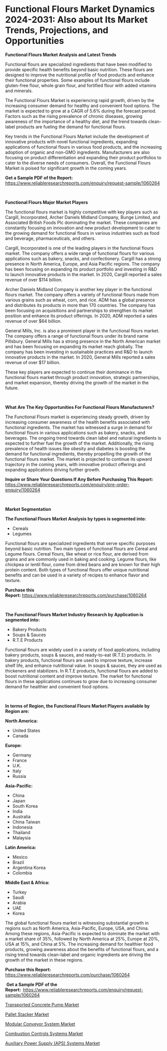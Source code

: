 <p><h1>Functional Flours Market Dynamics 2024-2031: Also about Its Market Trends, Projections, and Opportunities</h1></p><p><strong>Functional Flours Market Analysis and Latest Trends</strong></p>
<p><p>Functional flours are specialized ingredients that have been modified to provide specific health benefits beyond basic nutrition. These flours are designed to improve the nutritional profile of food products and enhance their functional properties. Some examples of functional flours include gluten-free flour, whole grain flour, and fortified flour with added vitamins and minerals.</p><p>The Functional Flours Market is experiencing rapid growth, driven by the increasing consumer demand for healthy and convenient food options. The market is expected to grow at a CAGR of 5.6% during the forecast period. Factors such as the rising prevalence of chronic diseases, growing awareness of the importance of a healthy diet, and the trend towards clean-label products are fueling the demand for functional flours.</p><p>Key trends in the Functional Flours Market include the development of innovative products with novel functional ingredients, expanding applications of functional flours in various food products, and the increasing adoption of organic and non-GMO ingredients. Manufacturers are also focusing on product differentiation and expanding their product portfolios to cater to the diverse needs of consumers. Overall, the Functional Flours Market is poised for significant growth in the coming years.</p></p>
<p><strong>Get a Sample PDF of the Report:&nbsp;</strong> <a href="https://www.reliableresearchreports.com/enquiry/request-sample/1060264">https://www.reliableresearchreports.com/enquiry/request-sample/1060264</a></p>
<p>&nbsp;</p>
<p><strong>Functional Flours Major Market Players</strong></p>
<p><p>The functional flours market is highly competitive with key players such as Cargill, Incorporated, Archer Daniels Midland Company, Bunge Limited, and Associated British Foods Plc dominating the market. These companies are constantly focusing on innovation and new product development to cater to the growing demand for functional flours in various industries such as food and beverage, pharmaceuticals, and others.</p><p>Cargill, Incorporated is one of the leading players in the functional flours market. The company offers a wide range of functional flours for various applications such as bakery, snacks, and confectionery. Cargill has a strong presence in North America, Europe, and Asia Pacific regions. The company has been focusing on expanding its product portfolio and investing in R&D to launch innovative products in the market. In 2020, Cargill reported a sales revenue of over $114 billion.</p><p>Archer Daniels Midland Company is another key player in the functional flours market. The company offers a variety of functional flours made from various grains such as wheat, corn, and rice. ADM has a global presence and distributes its products in more than 170 countries. The company has been focusing on acquisitions and partnerships to strengthen its market position and enhance its product offerings. In 2020, ADM reported a sales revenue of over $64 billion.</p><p>General Mills, Inc. is also a prominent player in the functional flours market. The company offers a range of functional flours under its brand name Pillsbury. General Mills has a strong presence in the North American market and has been focusing on expanding its market reach globally. The company has been investing in sustainable practices and R&D to launch innovative products in the market. In 2020, General Mills reported a sales revenue of over $17 billion.</p><p>These key players are expected to continue their dominance in the functional flours market through product innovation, strategic partnerships, and market expansion, thereby driving the growth of the market in the future.</p></p>
<p>&nbsp;</p>
<p><strong>What Are The Key Opportunities For Functional Flours Manufacturers?</strong></p>
<p><p>The Functional Flours market is experiencing steady growth, driven by increasing consumer awareness of the health benefits associated with functional ingredients. The market has witnessed a surge in demand for functional flours in various applications such as bakery, snacks, and beverages. The ongoing trend towards clean label and natural ingredients is expected to further fuel the growth of the market. Additionally, the rising prevalence of health issues like obesity and diabetes is boosting the demand for functional ingredients, thereby propelling the growth of the functional flours market. The market is projected to continue its upward trajectory in the coming years, with innovative product offerings and expanding applications driving further growth.</p></p>
<p><strong>Inquire or Share Your Questions If Any Before Purchasing This Report:</strong> <a href="https://www.reliableresearchreports.com/enquiry/pre-order-enquiry/1060264">https://www.reliableresearchreports.com/enquiry/pre-order-enquiry/1060264</a></p>
<p>&nbsp;</p>
<p><strong>Market Segmentation</strong></p>
<p><strong>The Functional Flours Market Analysis by types is segmented into:</strong></p>
<p><ul><li>Cereals</li><li>Legumes</li></ul></p>
<p><p>Functional flours are specialized ingredients that serve specific purposes beyond basic nutrition. Two main types of functional flours are Cereal and Legume flours. Cereal flours, like wheat or rice flour, are derived from grains and are commonly used in baking and cooking. Legume flours, like chickpea or lentil flour, come from dried beans and are known for their high protein content. Both types of functional flours offer unique nutritional benefits and can be used in a variety of recipes to enhance flavor and texture.</p></p>
<p><strong>Purchase this Report:&nbsp;</strong><a href="https://www.reliableresearchreports.com/purchase/1060264">https://www.reliableresearchreports.com/purchase/1060264</a></p>
<p>&nbsp;</p>
<p><strong>The Functional Flours Market Industry Research by Application is segmented into:</strong></p>
<p><ul><li>Bakery Products</li><li>Soups & Sauces</li><li>R.T.E Products</li></ul></p>
<p><p>Functional flours are widely used in a variety of food applications, including bakery products, soups & sauces, and ready-to-eat (R.T.E) products. In bakery products, functional flours are used to improve texture, increase shelf life, and enhance nutritional value. In soups & sauces, they are used as thickeners and stabilizers. In R.T.E products, functional flours are added to boost nutritional content and improve texture. The market for functional flours in these applications continues to grow due to increasing consumer demand for healthier and convenient food options.</p></p>
<p>&nbsp;</p>
<p><strong>In terms of Region, the Functional Flours Market Players available by Region are:</strong></p>
<p>
    <p> <strong> North America: </strong>
        <ul>
            <li>United States</li>
            <li>Canada</li>
        </ul>
        </p> 
    <p> <strong> Europe: </strong>
        <ul>
            <li>Germany</li>
            <li>France</li>
            <li>U.K.</li>
            <li>Italy</li>
            <li>Russia</li>
        </ul>
        </p> 
    <p> <strong> Asia-Pacific: </strong>
        <ul>
            <li>China</li>
            <li>Japan</li>
            <li>South Korea</li>
            <li>India</li>
            <li>Australia</li>
            <li>China Taiwan</li>
            <li>Indonesia</li>
            <li>Thailand</li>
            <li>Malaysia</li>
        </ul>
        </p> 
    <p> <strong> Latin America: </strong>
        <ul>
            <li>Mexico</li>
            <li>Brazil</li>
            <li>Argentina Korea</li>
            <li>Colombia</li>
        </ul>
        </p> 
    <p> <strong> Middle East & Africa: </strong>
        <ul>
            <li>Turkey</li>
            <li>Saudi</li>
            <li>Arabia</li>
            <li>UAE</li>
            <li>Korea</li>
        </ul>
    </p>
    </p>
<p><p>The global functional flours market is witnessing substantial growth in regions such as North America, Asia-Pacific, Europe, USA, and China. Among these regions, Asia-Pacific is expected to dominate the market with a market share of 35%, followed by North America at 25%, Europe at 20%, USA at 15%, and China at 5%. The increasing demand for healthier food products, growing awareness about the benefits of functional flours, and a rising trend towards clean-label and organic ingredients are driving the growth of the market in these regions.</p></p>
<p><strong>Purchase this Report: </strong><a href="https://www.reliableresearchreports.com/purchase/1060264">https://www.reliableresearchreports.com/purchase/1060264</a></p>
<p>&nbsp;<strong>Get a Sample PDF of the Report:&nbsp;&nbsp;</strong><a href="https://www.reliableresearchreports.com/enquiry/request-sample/1060264">https://www.reliableresearchreports.com/enquiry/request-sample/1060264</a></p>
<p><strong></strong></p>
<p><p><a href="https://medium.com/@samirmayert64/transported-concrete-pump-market-trends-forecast-and-competitive-analysis-to-2031-fed78d705aa4">Transported Concrete Pump Market</a></p><p><a href="https://issuu.com/reportprime-2/docs/pallet-stacker-market-size-2030.pptx">Pallet Stacker Market</a></p><p><a href="https://issuu.com/reportprime-2/docs/modular-conveyor-system-market-size-2030.pptx">Modular Conveyor System Market</a></p><p><a href="https://medium.com/@teresalittle41/combustion-controls-systems-market-analysis-and-sze-forecasted-for-period-from-2024-to-2031-9fdf01efafbd">Combustion Controls Systems Market</a></p><p><a href="https://medium.com/@teresalittle41/auxiliary-power-supply-aps-systems-market-furnishes-information-on-market-share-market-trends-80b1ef80ff11">Auxiliary Power Supply (APS) Systems Market</a></p></p>